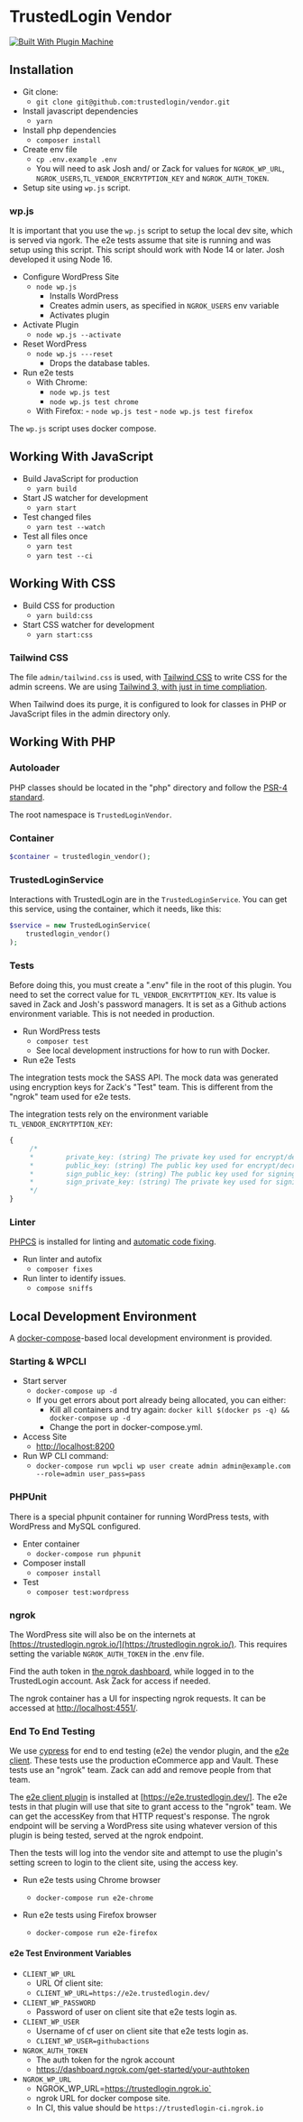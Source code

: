 # TrustedLogin Vendor

[![Built With Plugin Machine](https://img.shields.io/badge/Built%20With-Plugin%20Machine-lightgrey)](https://pluginmachine.com)

## Installation

- Git clone:
    - `git clone git@github.com:trustedlogin/vendor.git`
- Install javascript dependencies
    - `yarn`
- Install php dependencies
    - `composer install`
- Create env file
    - `cp .env.example .env`
    - You will need to ask Josh and/ or Zack for values for `NGROK_WP_URL`, `NGROK_USERS`,`TL_VENDOR_ENCRYTPTION_KEY` and `NGROK_AUTH_TOKEN`.
- Setup site using `wp.js` script.
### wp.js

It is important that you use the `wp.js` script to setup the local dev site, which is served via ngork. The e2e tests assume that site is running and was setup using this script. This script should work with Node 14 or later. Josh developed it using Node 16.

- Configure WordPress Site
    - `node wp.js`
        - Installs WordPress
        - Creates admin users, as specified in `NGROK_USERS` env variable
        - Activates plugin
- Activate Plugin
    - `node wp.js --activate`
- Reset WordPress
    - `node wp.js ---reset`
        - Drops the database tables.
- Run e2e tests
    - With Chrome:
        - `node wp.js test`
        - `node wp.js test chrome`
    - With Firefox:
            - `node wp.js test`
            - `node wp.js test firefox`

The `wp.js` script uses docker compose.


## Working With JavaScript

- Build JavaScript for production
    - `yarn build`
- Start JS watcher for development
    - `yarn start`
- Test changed files
    - `yarn test --watch`
- Test all files once
    - `yarn test`
    - `yarn test --ci`
## Working With CSS

- Build CSS for production
    - `yarn build:css`
- Start CSS watcher for development
    - `yarn start:css`

### Tailwind CSS

The file `admin/tailwind.css` is used, with [Tailwind CSS](https://tailwindcss.com/docs/) to write CSS for the admin screens. We are using [Tailwind 3, with just in time compliation](https://tailwindcss.com/blog/just-in-time-the-next-generation-of-tailwind-css).

When Tailwind does its purge, it is configured to look for classes in PHP or JavaScript files in the admin directory only.

## Working With PHP

### Autoloader

PHP classes should be located in the "php" directory and follow the [PSR-4 standard](https://www.php-fig.org/psr/psr-4/).

The root namespace is `TrustedLoginVendor`.

### Container

```php
$container = trustedlogin_vendor();
```

### TrustedLoginService

Interactions with TrustedLogin are in the `TrustedLoginService`. You can get this service, using the container, which it needs, like this:

```php
$service = new TrustedLoginService(
    trustedlogin_vendor()
);
```
### Tests

Before doing this, you must create a ".env" file in the root of this plugin. You need to set the correct value for `TL_VENDOR_ENCRYTPTION_KEY`. Its value is saved in Zack and Josh's password managers. It is set as a Github actions environment variable. This is not needed in production.

- Run WordPress tests
    - `composer test`
    - See local development instructions for how to run with Docker.
- Run e2e Tests

The integration tests mock the SASS API. The mock data was generated using encryption keys for Zack's "Test" team. This is different from the "ngrok" team used for e2e tests.

The integration tests rely on the environment variable `TL_VENDOR_ENCRYTPTION_KEY`:

```js
{
	 /*
     *        private_key: (string) The private key used for encrypt/decrypt.
	 *        public_key: (string) The public key used for encrypt/decrypt.
	 *        sign_public_key: (string) The public key used for signing/verifying.
	 *        sign_private_key: (string) The private key used for signing/verifying.
     */
}
```


### Linter

[PHPCS](https://github.com/squizlabs/PHP_CodeSniffer) is installed for linting and [automatic code fixing](https://github.com/squizlabs/PHP_CodeSniffer/wiki/Fixing-Errors-Automatically).

- Run linter and autofix
    - `composer fixes`
- Run linter to identify issues.
    - `compose sniffs`

## Local Development Environment

A [docker-compose](https://docs.docker.com/samples/wordpress/)-based local development environment is provided.

### Starting & WPCLI

- Start server
    - `docker-compose up -d`
    - If you get errors about port already being allocated, you can either:
        - Kill all containers and try again: `docker kill $(docker ps -q) && docker-compose up -d`
        - Change the port in docker-compose.yml.
- Access Site
    - [http://localhost:8200](http://localhost:8200)
- Run WP CLI command:
    - `docker-compose run wpcli wp user create admin admin@example.com --role=admin user_pass=pass`


### PHPUnit

There is a special phpunit container for running WordPress tests, with WordPress and MySQL configured.

- Enter container
    - `docker-compose run phpunit`
- Composer install
    - `composer install`
- Test
    - `composer test:wordpress`

### ngrok

The WordPress site will also be on the internets at [https://trustedlogin.ngrok.io/](https://trustedlogin.ngrok.io/). This requires setting the variable `NGROK_AUTH_TOKEN` in the .env file.

Find the auth token in [the ngrok dashboard](https://dashboard.ngrok.com/get-started/your-authtoken), while logged in to the TrustedLogin account. Ask Zack for access if needed.

The ngrok container has a UI for inspecting ngrok requests. It can be accessed at [http://localhost:4551/](http://localhost:4551/).

### End To End Testing

We use [cypress](https://cypress.io) for end to end testing (e2e) the vendor plugin, and the [e2e client](https://github.com/trustedlogin/trustedlogin-e2e-client). These tests use the production eCommerce app and Vault. These tests use an "ngrok" team. Zack can add and remove people from that team.

The [e2e client plugin](https://github.com/trustedlogin/trustedlogin-e2e-client) is installed at [https://e2e.trustedlogin.dev/]. The e2e tests in that plugin will use that site to grant access to the "ngrok" team. We can get the accessKey from that HTTP request's response. The ngrok endpoint will be serving a WordPress site using whatever version of this plugin is being tested, served at the ngrok endpoint.

Then the tests will log into the vendor site and attempt to use the plugin's setting screen to login to the client site, using the access key.

- Run e2e tests using Chrome browser
    - `docker-compose run e2e-chrome`

- Run e2e tests using Firefox browser
    - `docker-compose run e2e-firefox`

#### e2e Test Environment Variables


- `CLIENT_WP_URL`
    - URL Of client site:
    - `CLIENT_WP_URL=https://e2e.trustedlogin.dev/`
- `CLIENT_WP_PASSWORD`
    - Password of user on client site that e2e tests login as.
- `CLIENT_WP_USER`
    - Username of cf user on client site that e2e tests login as.
    - `CLIENT_WP_USER=githubactions`
- `NGROK_AUTH_TOKEN`
    - The auth token for the ngrok account
    - https://dashboard.ngrok.com/get-started/your-authtoken
- `NGROK_WP_URL`
    - NGROK_WP_URL=https://trustedlogin.ngrok.io`
    - ngrok URL for docker compose site.
    - In CI, this value should be `https://trustedlogin-ci.ngrok.io`
